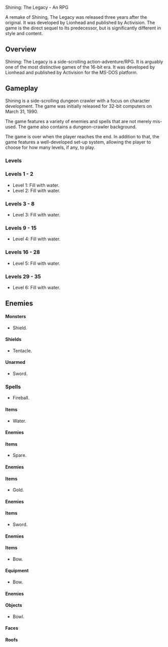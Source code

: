 Shining: The Legacy - An RPG

A remake of Shining, The Legacy was released three years after the original. It was developed by Lionhead and published by Activision. The game is the direct sequel to Its predecessor, but is significantly different in style and content.

## Overview

Shining: The Legacy is a side-scrolling action-adventure/RPG. It is arguably one of the most distinctive games of the 16-bit era. It was developed by Lionhead and published by Activision for the MS-DOS platform.

## Gameplay

Shining is a side-scrolling dungeon crawler with a focus on character development. The game was initially released for 32-bit computers on March 31, 1990.

The game features a variety of enemies and spells that are not merely mis-used. The game also contains a dungeon-crawler background.

The game is over when the player reaches the end. In addition to that, the game features a well-developed set-up system, allowing the player to choose for how many levels, if any, to play.

### Levels

### Levels 1 - 2

*   Level 1: Fill with water.
*   Level 2: Fill with water.

### Levels 3 - 8

*   Level 3: Fill with water.

### Levels 9 - 15

*   Level 4: Fill with water.

### Levels 16 - 28

*   Level 5: Fill with water.

### Levels 29 - 35

*   Level 6: Fill with water.

## Enemies

#### Monsters

*   Shield.

#### Shields

*   Tentacle.

#### Unarmed

*   Sword.

### Spells

*   Fireball.

#### Items

*   Water.

#### Enemies

#### Items

*   Spare.

#### Enemies

#### Items

*   Gold.

#### Enemies

#### Items

*   Sword.

#### Enemies

#### Items

*   Bow.

#### Equipment

*   Bow.

#### Enemies

#### Objects

*   Bowl.

#### Faces

#### Roofs

####